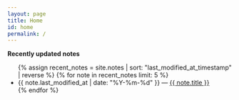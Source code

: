 ```yaml
---
layout: page
title: Home
id: home
permalink: /
---
```

<style>
  .links line {
    stroke: #ccc;
    opacity: 0.5;
  }

  .nodes circle {
    cursor: pointer;
    fill: #8b88e6;
    transition: all 0.15s ease-out;
  }

  .text text {
    cursor: pointer;
    fill: #333;
    text-shadow: -1px -1px 0 #fafafabb, 1px -1px 0 #fafafabb, -1px 1px 0 #fafafabb, 1px 1px 0 #fafafabb;
  }

  .nodes [active],
  .text [active] {
    cursor: pointer;
    fill: black;
  }

  .inactive {
    opacity: 0.1;
    transition: all 0.15s ease-out;
  }

  #graph-wrapper {
    background: #fcfcfc;
    border-radius: 4px;
    height: auto;
  }
  
  #graph-wrapper > svg {
    max-width: 100%;
    display: block;
  }
</style>

<div id="graph-wrapper">
  <script>
    window.addEventListener("load", loadGraph);

    function loadGraph() {
      var oScript = document.createElement("script");
      oScript.src = "https://cdnjs.cloudflare.com/ajax/libs/d3/5.16.0/d3.min.js";
      oScript.crossOrigin = 'anonymous';
      oScript.integrity =
        "sha512-FHsFVKQ/T1KWJDGSbrUhTJyS1ph3eRrxI228ND0EGaEp6v4a/vGwPWd3Dtd/+9cI7ccofZvl/wulICEurHN1pg==";
      document.body.appendChild(oScript);
      oScript.onload = () => {
        const MINIMAL_NODE_SIZE = 8;
        const MAX_NODE_SIZE = 12;
        const ACTIVE_RADIUS_FACTOR = 1.5;
        const STROKE = 1;
        const FONT_SIZE = 16;
        const TICKS = 200;
        const FONT_BASELINE = 40;
        const MAX_LABEL_LENGTH = 50;

        const graphData = {% include notes_graph.json %}
        let nodesData = graphData.nodes;
        let linksData = graphData.edges;

        const nodeSize = {};

        const updateNodeSize = () => {
          nodesData.forEach((el) => {
            let weight =
              3 *
              Math.sqrt(
                linksData.filter((l) => l.source.id === el.id || l.target.id === el.id)
                  .length + 1
              );
            if (weight < MINIMAL_NODE_SIZE) {
              weight = MINIMAL_NODE_SIZE;
            } else if (weight > MAX_NODE_SIZE) {
              weight = MAX_NODE_SIZE;
            }
            nodeSize[el.id] = weight;
          });
        };

        const onClick = (d) => {
          window.location = d.path
        };

        const onMouseover = function (d) {
          const relatedNodesSet = new Set();
          linksData
            .filter((n) => n.target.id == d.id || n.source.id == d.id)
            .forEach((n) => {
              relatedNodesSet.add(n.target.id);
              relatedNodesSet.add(n.source.id);
            });

          node.attr("class", (node_d) => {
            if (node_d.id !== d.id && !relatedNodesSet.has(node_d.id)) {
              return "inactive";
            }
            return "";
          });

          link.attr("class", (link_d) => {
            if (link_d.source.id !== d.id && link_d.target.id !== d.id) {
              return "inactive";
            }
            return "";
          });

          link.attr("stroke-width", (link_d) => {
            if (link_d.source.id === d.id || link_d.target.id === d.id) {
              return STROKE * 4;
            }
            return STROKE;
          });
          text.attr("class", (text_d) => {
            if (text_d.id !== d.id && !relatedNodesSet.has(text_d.id)) {
              return "inactive";
            }
            return "";
          });
        };

        const onMouseout = function (d) {
          node.attr("class", "");
          link.attr("class", "");
          text.attr("class", "");
          link.attr("stroke-width", STROKE);
        };

        const sameNodes = (previous, next) => {
          if (next.length !== previous.length) {
            return false;
          }

          const map = new Map();
          for (const node of previous) {
            map.set(node.id, node.label);
          }

          for (const node of next) {
            const found = map.get(node.id);
            if (!found || found !== node.title) {
              return false;
            }
          }

          return true;
        };

        const sameEdges = (previous, next) => {
          if (next.length !== previous.length) {
            return false;
          }

          const set = new Set();
          for (const edge of previous) {
            set.add(`${edge.source.id}-${edge.target.id}`);
          }

          for (const edge of next) {
            if (!set.has(`${edge.source.id}-${edge.target.id}`)) {
              return false;
            }
          }

          return true;
        };

        const graphWrapper = document.getElementById('graph-wrapper')
        const element = document.createElementNS("http://www.w3.org/2000/svg", "svg");
        element.setAttribute("width", graphWrapper.getBoundingClientRect().width);
        element.setAttribute("height", window.innerHeight * 0.8);
        graphWrapper.appendChild(element);

        const reportWindowSize = () => {
          element.setAttribute("width", window.innerWidth);
          element.setAttribute("height", window.innerHeight);
        };

        window.onresize = reportWindowSize;

        const svg = d3.select("svg");
        const width = Number(svg.attr("width"));
        const height = Number(svg.attr("height"));
        let zoomLevel = 1;

        const simulation = d3
          .forceSimulation(nodesData)
          .force("forceX", d3.forceX().x(width / 2))
          .force("forceY", d3.forceY().y(height / 2))
          .force("charge", d3.forceManyBody())
          .force(
            "link",
            d3
              .forceLink(linksData)
              .id((d) => d.id)
              .distance(70)
          )
          .force("center", d3.forceCenter(width / 2, height / 2))
          .force("collision", d3.forceCollide().radius(80))
          .stop();

        const g = svg.append("g");
        let link = g.append("g").attr("class", "links").selectAll(".link");
        let node = g.append("g").attr("class", "nodes").selectAll(".node");
        let text = g.append("g").attr("class", "text").selectAll(".text");

        const resize = () => {
          if (d3.event) {
            const scale = d3.event.transform;
            zoomLevel = scale.k;
            g.attr("transform", scale);
          }

          const zoomOrKeep = (value) => (zoomLevel >= 1 ? value / zoomLevel : value);

          const font = Math.max(Math.round(zoomOrKeep(FONT_SIZE)), 1);

          text.attr("font-size", (d) => font);
          text.attr("y", (d) => d.y - zoomOrKeep(FONT_BASELINE) + 8);
          link.attr("stroke-width", zoomOrKeep(STROKE));
          node.attr("r", (d) => {
            return zoomOrKeep(nodeSize[d.id]);
          });
          svg
            .selectAll("circle")
            .filter((_d, i, nodes) => d3.select(nodes[i]).attr("active"))
            .attr("r", (d) => zoomOrKeep(ACTIVE_RADIUS_FACTOR * nodeSize[d.id]));
        };

        const ticked = () => {
          node.attr("cx", (d) => d.x).attr("cy", (d) => d.y);
          text
            .attr("x", (d) => d.x)
            .attr("y", (d) => d.y - (FONT_BASELINE - nodeSize[d.id]) / zoomLevel);
          link
            .attr("x1", (d) => d.source.x)
            .attr("y1", (d) => d.source.y)
            .attr("x2", (d) => d.target.x)
            .attr("y2", (d) => d.target.y);
        };

        const restart = () => {
          updateNodeSize();
          node = node.data(nodesData, (d) => d.id);
          node.exit().remove();
          node = node
            .enter()
            .append("circle")
            .attr("r", (d) => {
              return nodeSize[d.id];
            })
            .on("click", onClick)
            .on("mouseover", onMouseover)
            .on("mouseout", onMouseout)
            .merge(node);

          link = link.data(linksData, (d) => `${d.source.id}-${d.target.id}`);
          link.exit().remove();
          link = link.enter().append("line").attr("stroke-width", STROKE).merge(link);

          text = text.data(nodesData, (d) => d.label);
          text.exit().remove();
          text = text
            .enter()
            .append("text")
            .text((d) => shorten(d.label.replace(/_*/g, ""), MAX_LABEL_LENGTH))
            .attr("font-size", `${FONT_SIZE}px`)
            .attr("text-anchor", "middle")
            .attr("alignment-baseline", "central")
            .on("click", onClick)
            .on("mouseover", onMouseover)
            .on("mouseout", onMouseout)
            .merge(text);

          node.attr("active", (d) => isCurrentPath(d.path) ? true : null);
          text.attr("active", (d) => isCurrentPath(d.path) ? true : null);

          simulation.nodes(nodesData);
          simulation.force("link").links(linksData);
          simulation.alpha(1).restart();
          simulation.stop();

          for (let i = 0; i < TICKS; i++) {
            simulation.tick();
          }

          ticked();
        };

        const zoomHandler = d3.zoom().scaleExtent([0.2, 3]).on("zoom", resize);

        zoomHandler(svg);
        restart();

        function isCurrentPath(notePath) {
          return window.location.pathname.includes(notePath)
        }

        function shorten(str, maxLen, separator = ' ') {
          if (str.length <= maxLen) return str;
          return str.substr(0, str.lastIndexOf(separator, maxLen)) + '...';
        }
      }
    }
  </script>
</div>
<strong>Recently updated notes</strong>

<ul>
  {% assign recent_notes = site.notes | sort: "last_modified_at_timestamp" | reverse %}
  {% for note in recent_notes limit: 5 %}
    <li>
      {{ note.last_modified_at | date: "%Y-%m-%d" }} — <a class="internal-link" href="{{ note.url }}">{{ note.title }}</a>
    </li>
  {% endfor %}
</ul>

<style>
  .wrapper {
    max-width: 46em;
  }
</style>
